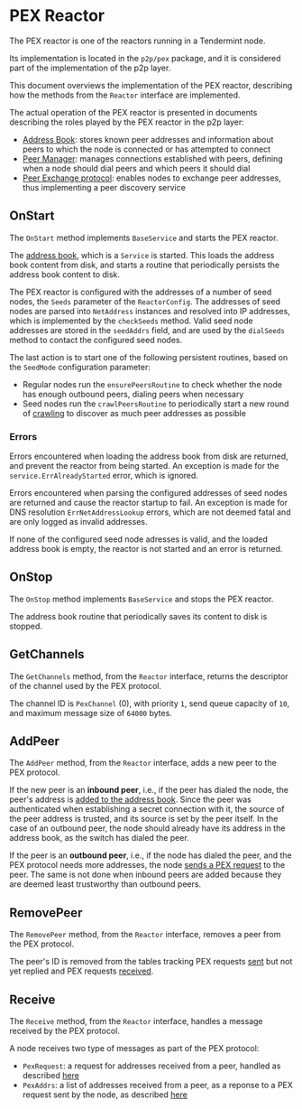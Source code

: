 # PEX Reactor

The PEX reactor is one of the reactors running in a Tendermint node.

Its implementation is located in the `p2p/pex` package, and it is considered
part of the implementation of the p2p layer.

This document overviews the implementation of the PEX reactor, describing how
the methods from the `Reactor` interface are implemented.

The actual operation of the PEX reactor is presented in documents describing
the roles played by the PEX reactor in the p2p layer:

- [Address Book](./addressbook.md): stores known peer addresses and information
  about peers to which the node is connected or has attempted to connect
- [Peer Manager](./peer_manager.md): manages connections established with peers,
  defining when a node should dial peers and which peers it should dial
- [Peer Exchange protocol](./pex-protocol.md): enables nodes to exchange peer
  addresses, thus implementing a peer discovery service

## OnStart

The `OnStart` method implements `BaseService` and starts the PEX reactor.

The [address book](./addressbook.md), which is a `Service` is started.
This loads the address book content from disk,
and starts a routine that periodically persists the address book content to disk.

The PEX reactor is configured with the addresses of a number of seed nodes,
the `Seeds` parameter of the `ReactorConfig`.
The addresses of seed nodes are parsed into `NetAddress` instances and resolved
into IP addresses, which is implemented by the `checkSeeds` method.
Valid seed node addresses are stored in the `seedAddrs` field,
and are used by the `dialSeeds` method to contact the configured seed nodes.

The last action is to start one of the following persistent routines, based on
the `SeedMode` configuration parameter:

- Regular nodes run the `ensurePeersRoutine` to check whether the node has
  enough outbound peers, dialing peers when necessary
- Seed nodes run the `crawlPeersRoutine` to periodically start a new round
  of [crawling](./pex-protocol.md#Crawling-peers) to discover as much peer
  addresses as possible

### Errors

Errors encountered when loading the address book from disk are returned,
and prevent the reactor from being started.
An exception is made for the `service.ErrAlreadyStarted` error, which is ignored.

Errors encountered when parsing the configured addresses of seed nodes
are returned and cause the reactor startup to fail.
An exception is made for DNS resolution `ErrNetAddressLookup` errors,
which are not deemed fatal and are only logged as invalid addresses.

If none of the configured seed node adresses is valid, and the loaded address
book is empty, the reactor is not started and an error is returned.

## OnStop

The `OnStop` method implements `BaseService` and stops the PEX reactor.

The address book routine that periodically saves its content to disk is stopped.

## GetChannels

The `GetChannels` method, from the `Reactor` interface, returns the descriptor
of the channel used by the PEX protocol.

The channel ID is `PexChannel` (0), with priority `1`, send queue capacity of
`10`, and maximum message size of `64000` bytes.

## AddPeer

The `AddPeer` method, from the `Reactor` interface,
adds a new peer to the PEX protocol.

If the new peer is an **inbound peer**, i.e., if the peer has dialed the node,
the peer's address is [added to the address book](./addressbook.md#new-addresses).
Since the peer was authenticated when establishing a secret connection with it,
the source of the peer address is trusted, and its source is set by the peer itself.
In the case of an outbound peer, the node should already have its address in
the address book, as the switch has dialed the peer.

If the peer is an **outbound peer**, i.e., if the node has dialed the peer,
and the PEX protocol needs more addresses,
the node [sends a PEX request](./pex-protocol.md#Requesting-Addresses) to the peer.
The same is not done when inbound peers are added because they are deemed least
trustworthy than outbound peers.

## RemovePeer

The `RemovePeer` method, from the `Reactor` interface,
removes a peer from the PEX protocol.

The peer's ID is removed from the tables tracking PEX requests 
[sent](./pex-protocol.md#misbehavior) but not yet replied
and PEX requests [received](./pex-protocol.md#misbehavior-1).

## Receive

The `Receive` method, from the `Reactor` interface,
handles a message received by the PEX protocol.

A node receives two type of messages as part of the PEX protocol:

- `PexRequest`: a request for addresses received from a peer, handled as
  described [here](./pex-protocol.md#providing-addresses) 
- `PexAddrs`: a list of addresses received from a peer, as a reponse to a PEX
  request sent by the node, as described [here](./pex-protocol.md#responses) 

